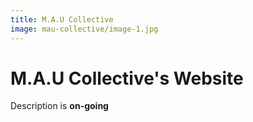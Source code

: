 ```yaml
---
title: M.A.U Collective
image: mau-collective/image-1.jpg
---
```


# M.A.U Collective's Website

Description is **on-going**